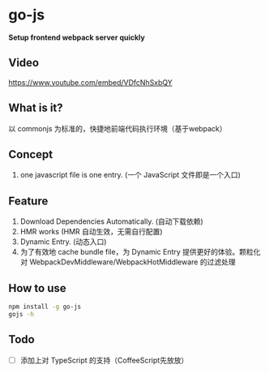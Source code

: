 # go-js

**Setup frontend webpack server quickly**

## Video
https://www.youtube.com/embed/VDfcNhSxbQY

## What is it?

以 commonjs 为标准的，快捷地前端代码执行环境（基于webpack）

## Concept

1. one javascript file is one entry. (一个 JavaScript 文件即是一个入口)


## Feature

1. Download Dependencies Automatically. (自动下载依赖)
2. HMR works (HMR 自动生效，无需自行配置)
3. Dynamic Entry. (动态入口)
4. 为了有效地 cache bundle file，为 Dynamic Entry 提供更好的体验。颗粒化对 WebpackDevMiddleware/WebpackHotMiddleware 的过滤处理


## How to use

```bash
npm install -g go-js
gojs -h
```


## Todo

- [ ] 添加上对 TypeScript 的支持（CoffeeScript先放放）

